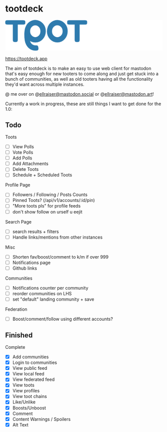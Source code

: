 # tootdeck
![tootdeck](logo.png) 

https://tootdeck.app

The aim of tootdeck is to make an easy to use web client for mastodon that's easy enough for new tooters to come along and just get stuck into a bunch of communities, as well as old tooters having all the functionality they'd want across multiple instances.

@ me over on @ellraiser@mastodon.social or @ellraiser@mastodon.art!

Currently a work in progress, these are still things I want to get done for the 1.0:

## Todo

Toots
- [ ] View Polls
- [ ] Vote Polls
- [ ] Add Polls
- [ ] Add Attachments
- [ ] Delete Toots
- [ ] Schedule + Scheduled Toots

Profile Page
- [ ] Followers / Following / Posts Counts
- [ ] Pinned Toots? (/api/v1/accounts/:id/pin)
- [ ] "More toots pls" for profile feeds
- [ ] don't show follow on urself u eejit

Search Page
- [ ] search results + filters
- [ ] Handle links/mentions from other instances

Misc
- [ ] Shorten fav/boost/comment to k/m if over 999
- [ ] Notifications page
- [ ] Github links

Communities
- [ ] Notifications counter per community
- [ ] reorder communities on LHS
- [ ] set "default" landing community + save

Federation
- [ ] Boost/comment/follow using different accounts?

## Finished 

Complete
- [x] Add communities
- [x] Login to communities
- [x] View public feed
- [x] View local feed
- [x] View federated feed
- [x] View toots
- [x] View profiles
- [x] View toot chains
- [x] Like/Unlike
- [x] Boosts/Unboost
- [x] Comment
- [x] Content Warnings / Spoilers
- [x] Alt Text
